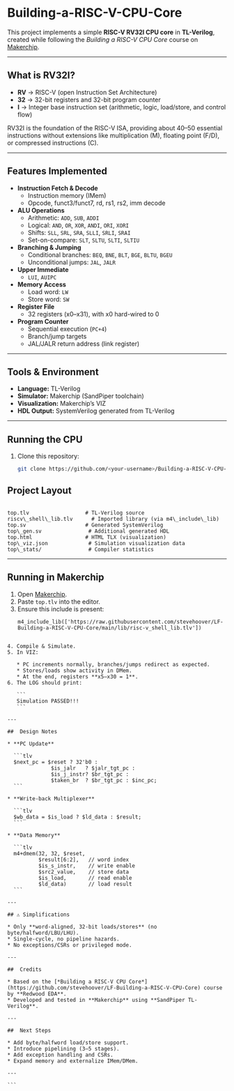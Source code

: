# Building-a-RISC-V-CPU-Core

This project implements a simple **RISC-V RV32I CPU core** in **TL-Verilog**, created while following the *Building a RISC-V CPU Core* course on [Makerchip](https://makerchip.com/).

---

##  What is RV32I?
- **RV** → RISC-V (open Instruction Set Architecture)  
- **32** → 32-bit registers and 32-bit program counter  
- **I** → Integer base instruction set (arithmetic, logic, load/store, and control flow)  

RV32I is the foundation of the RISC-V ISA, providing about 40–50 essential instructions without extensions like multiplication (M), floating point (F/D), or compressed instructions (C).

---

##  Features Implemented
- **Instruction Fetch & Decode**
  - Instruction memory (IMem)
  - Opcode, funct3/funct7, rd, rs1, rs2, imm decode
- **ALU Operations**
  - Arithmetic: `ADD`, `SUB`, `ADDI`
  - Logical: `AND`, `OR`, `XOR`, `ANDI`, `ORI`, `XORI`
  - Shifts: `SLL`, `SRL`, `SRA`, `SLLI`, `SRLI`, `SRAI`
  - Set-on-compare: `SLT`, `SLTU`, `SLTI`, `SLTIU`
- **Branching & Jumping**
  - Conditional branches: `BEQ`, `BNE`, `BLT`, `BGE`, `BLTU`, `BGEU`
  - Unconditional jumps: `JAL`, `JALR`
- **Upper Immediate**
  - `LUI`, `AUIPC`
- **Memory Access**
  - Load word: `LW`
  - Store word: `SW`
- **Register File**
  - 32 registers (x0–x31), with x0 hard-wired to 0
- **Program Counter**
  - Sequential execution (`PC+4`)
  - Branch/jump targets
  - JAL/JALR return address (link register)

---

##  Tools & Environment
- **Language:** TL-Verilog  
- **Simulator:** Makerchip (SandPiper toolchain)  
- **Visualization:** Makerchip’s VIZ  
- **HDL Output:** SystemVerilog generated from TL-Verilog  

---

##  Running the CPU
1. Clone this repository:
   ```bash
   git clone https://github.com/<your-username>/Building-a-RISC-V-CPU-Core.git

##  Project Layout

```

top.tlv                  # TL-Verilog source
riscv\_shell\_lib.tlv      # Imported library (via m4\_include\_lib)
top.sv                   # Generated SystemVerilog
top\_gen.sv               # Additional generated HDL
top.html                 # HTML TLX (visualization)
top\_viz.json             # Simulation visualization data
top\_stats/               # Compiler statistics

````

---

##  Running in Makerchip

1. Open [Makerchip](https://makerchip.com).
2. Paste `top.tlv` into the editor.
3. Ensure this include is present:
   ```tlv
   m4_include_lib(['https://raw.githubusercontent.com/stevehoover/LF-Building-a-RISC-V-CPU-Core/main/lib/risc-v_shell_lib.tlv'])
````

4. Compile & Simulate.
5. In VIZ:

   * PC increments normally, branches/jumps redirect as expected.
   * Stores/loads show activity in DMem.
   * At the end, registers **x5–x30 = 1**.
6. The LOG should print:

   ```
   Simulation PASSED!!!
   ```

---

##  Design Notes

* **PC Update**

  ```tlv
  $next_pc = $reset ? 32'b0 :
              $is_jalr   ? $jalr_tgt_pc :
              $is_j_instr? $br_tgt_pc :
              $taken_br  ? $br_tgt_pc : $inc_pc;
  ```

* **Write-back Multiplexer**

  ```tlv
  $wb_data = $is_load ? $ld_data : $result;
  ```

* **Data Memory**

  ```tlv
  m4+dmem(32, 32, $reset,
          $result[6:2],   // word index
          $is_s_instr,    // write enable
          $src2_value,    // store data
          $is_load,       // read enable
          $ld_data)       // load result
  ```

---

## ⚠️ Simplifications

* Only **word-aligned, 32-bit loads/stores** (no byte/halfword/LBU/LHU).
* Single-cycle, no pipeline hazards.
* No exceptions/CSRs or privileged mode.

---

##  Credits

* Based on the [*Building a RISC-V CPU Core*](https://github.com/stevehoover/LF-Building-a-RISC-V-CPU-Core) course by **Redwood EDA**.
* Developed and tested in **Makerchip** using **SandPiper TL-Verilog**.

---

##  Next Steps

* Add byte/halfword load/store support.
* Introduce pipelining (3–5 stages).
* Add exception handling and CSRs.
* Expand memory and externalize IMem/DMem.

---

```
